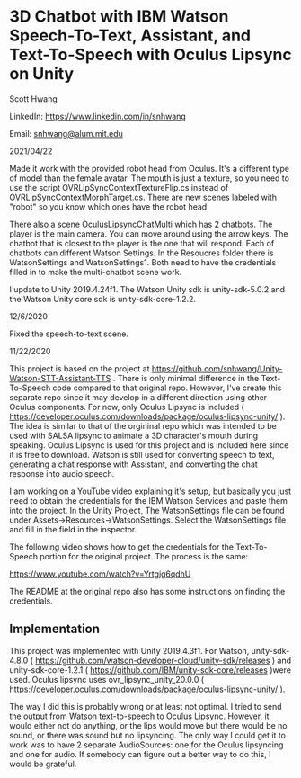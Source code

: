# 3D Chatbot with IBM Watson Speech-To-Text, Assistant, and Text-To-Speech with Oculus Lipsync on Unity

Scott Hwang

LinkedIn: https://www.linkedin.com/in/snhwang

Email: snhwang@alum.mit.edu

2021/04/22

Made it work with the provided robot head from Oculus. It's a different type of model than the female avatar. The mouth is just a texture, so you need to use the script OVRLipSyncContextTextureFlip.cs instead of OVRLipSyncContextMorphTarget.cs. There are new scenes labeled with "robot" so you know which ones have the robot head.

There also a scene OculusLipsyncChatMulti which has 2 chatbots. The player is the main camera. You can move around using the arrow keys. The chatbot that is closest to the player is the one that will respond. Each of chatbots can different Watson Settings. In the Resoucres folder there is WatsonSettings and WatsonSettings1. Both need to have the credentials filled in to make the multi-chatbot scene work.

I update to Unity 2019.4.24f1. The Watson Unity sdk is unity-sdk-5.0.2 and the Watson Unity core sdk is unity-sdk-core-1.2.2.


12/6/2020

Fixed the speech-to-text scene.

11/22/2020

This project is based on the project at https://github.com/snhwang/Unity-Watson-STT-Assistant-TTS . There is only minimal difference in the Text-To-Speech code compared to that original repo. However, I've create this separate repo since it may develop in a different direction using other Oculus components. For now, only Oculus Lipsync is included ( https://developer.oculus.com/downloads/package/oculus-lipsync-unity/ ). The idea is similar to that of the orgininal repo which was intended to be used with SALSA lipsync to animate a 3D character's mouth during speaking. Oculus Lipsync is used for this project and is included here since it is free to download. Watson is still used for converting speech to text, generating a chat response with Assistant, and converting the chat response into audio speech. 

I am working on a YouTube video explaining it's setup, but basically you just need to obtain the credentials for the IBM Watson Services and paste them into the project. In the Unity Project, The WatsonSettings file can be found under Assets->Resources->WatsonSettings. Select the WatsonSettings file and fill in the field in the inspector.

The following video shows how to get the credentials for the Text-To-Speech portion for the original project. The process is the same:

https://www.youtube.com/watch?v=Yrtgig6qdhU

The README at the original repo also has some instructions on finding the credentials.

## Implementation

This project was implemented with Unity 2019.4.3f1. For Watson, unity-sdk-4.8.0 ( https://github.com/watson-developer-cloud/unity-sdk/releases ) and unity-sdk-core-1.2.1 ( https://github.com/IBM/unity-sdk-core/releases )were used. Oculus lipsync uses ovr_lipsync_unity_20.0.0 ( https://developer.oculus.com/downloads/package/oculus-lipsync-unity/ ).

The way I did this is probably wrong or at least not optimal. I tried to send the output from Watson text-to-speech to Oculus Lipsync. However, it would either not do anything, or the lips would move but there would be no sound, or there was sound but no lipsyncing. The only way I could get it to work was to have 2 separate AudioSources: one for the Oculus lipsyncing and one for audio.  If somebody can figure out a better way to do this, I would be grateful.

